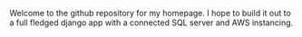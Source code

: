 Welcome to the github repository for my homepage.
I hope to build it out to a full fledged django app with a connected SQL server and AWS instancing.

